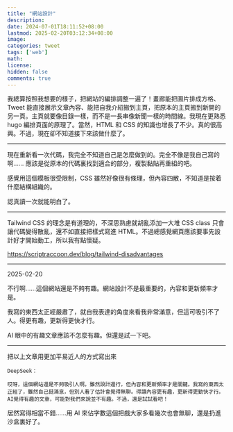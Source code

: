 ```yaml
---
title: "網站設計"
description: 
date: 2024-07-01T18:11:52+08:00
lastmod: 2025-02-20T03:12:34+08:00
image: 
categories: tweet
tags: ['web']
math: 
license: 
hidden: false
comments: true
---
```


我總算按照我想要的樣子，把網站的編排調整一遍了！畫廊能把圖片排成方格、Tweet 能直接展示文章內容、能把自我介紹搬到主頁，把原本的主頁搬到新開的另一頁。主頁就要像目錄一樣，而不是一長串像新聞一樣的時間線。我現在更熟悉 hugo 編排頁面的原理了。當然，HTML 和 CSS 的知識也增長了不少。真的很高興。不過，現在卻不知道接下來該做什麼了。

***

現在重新看一次代碼，我完全不知道自己是怎麼做到的。完全不像是我自己寫的啊…… 應該是從原本的代碼裏找到適合的部分，複製黏貼再重組的吧。

感覺用這個模板很受限制，CSS 雖然好像很有條理，但內容四散，不知道是按着什麼結構組織的。

認真讀一次就能明白了。
***
Tailwind CSS 的理念是有道理的，不深思熟慮就胡亂添加一大堆 CSS class 只會讓代碼變得散亂，還不如直接把樣式寫進 HTML。不過總感覺網頁應該要事先設計好才開始動工，所以我有點懷疑。

https://scriptraccoon.dev/blog/tailwind-disadvantages

***
2025-02-20

不行啊……這個網站還是不夠有趣。網站設計不是最重要的，內容和更新頻率才是。

我寫的東西太正經嚴肅了，就自我表達的角度來看我非常滿意，但這可吸引不了人。得更有趣，更新得更快才行。

AI  眼中的有趣文章應該不怎麼有趣。但還是試一下吧。

***
把以上文章用更加平易近人的方式寫出來

```
DeepSeek：

哎呀，這個網站還是不夠吸引人啊。雖然設計還行，但內容和更新頻率才是關鍵。我寫的東西太正經了，雖然自己挺滿意，但別人看了估計會覺得無聊。得讓內容更有趣，更新得更勤快才行。 
AI覺得有趣的文章，可能對我們來說並不有趣。不過，還是試試看吧！ 
```

居然寫得相當不錯……用 AI 來佔字數這個把戲大家多看幾次也會無聊，還是扔進沙盒裏好了。

